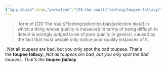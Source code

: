 ```yaml
---
{"dg-publish":true,"permalink":"/20-the-vault/fleeting/toupee-fallacy/"}
---
```


>  form of [[20 The Vault/Fleeting/selection bias\|selection bias]] in which a thing whose quality is measured in terms of being difficult to detect is wrongly judged to be of poor quality in general, caused by the fact that most people only notice poor quality instances of it.

_Not all toupees are bad, but you only spot the bad toupees. That's the **toupee fallacy**.__Not all toupees are bad, but you only spot the bad toupees. That's the **toupee fallacy**._